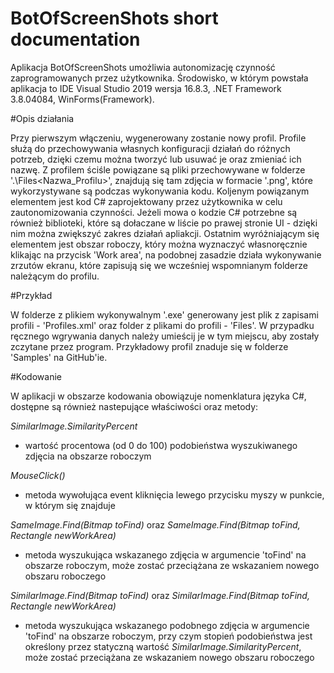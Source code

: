 # BotOfScreenShots short documentation

Aplikacja BotOfScreenShots umożliwia autonomizację czynność zaprogramowanych przez użytkownika.
Środowisko, w którym powstała aplikacja to IDE Visual Studio 2019 wersja 16.8.3, .NET Framework 3.8.04084, WinForms(Framework).

#Opis działania

Przy pierwszym włączeniu, wygenerowany zostanie nowy profil. Profile służą do przechowywania własnych konfiguracji działań do różnych potrzeb, dzięki czemu można tworzyć lub usuwać je oraz zmieniać ich nazwę. Z profilem ściśle powiązane są pliki przechowywane w folderze '.\Files\<Nazwa_Profilu>', znajdują się tam zdjęcia w formacie '.png', które wykorzystywane są podczas wykonywania kodu. Koljenym powiązanym elementem jest kod C# zaprojektowany przez użytkownika w celu zautonomizowania czynności. Jeżeli mowa o kodzie C# potrzebne są również biblioteki, które są dołaczane w liście po prawej stronie UI - dzięki nim można zwiększyć zakres działań apliakcji. Ostatnim wyróżniającym się elementem jest obszar roboczy, który można wyznaczyć własnoręcznie klikając na przycisk 'Work area', na podobnej zasadzie działa wykonywanie zrzutów ekranu, które zapisują się we wcześniej wspomnianym folderze należącym do profilu.

#Przykład

W folderze z plikiem wykonywalnym '.exe' generowany jest plik z zapisami profili - 'Profiles.xml' oraz folder z plikami do profili - 'Files'. W przypadku ręcznego wgrywania danych należy umieścij je w tym miejscu, aby zostały zczytane przez program. Przykładowy profil znaduje się w folderze 'Samples' na GitHub'ie.

#Kodowanie

W aplikacji w obszarze kodowania obowiązuje nomenklatura języka C#, dostępne są również nastepujące właściwości oraz metody:

*SimilarImage.SimilarityPercent*

- wartość procentowa (od 0 do 100) podobieństwa wyszukiwanego zdjęcia na obszarze roboczym

*MouseClick()*

- metoda wywołująca event kliknięcia lewego przycisku myszy w punkcie, w którym się znajduje

*SameImage.Find(Bitmap toFind)* oraz *SameImage.Find(Bitmap toFind, Rectangle newWorkArea)*

- metoda wyszukująca wskazanego zdjęcia w argumencie 'toFind' na obszarze roboczym, może zostać przeciążana ze wskazaniem nowego obszaru roboczego

*SimilarImage.Find(Bitmap toFind)* oraz *SimilarImage.Find(Bitmap toFind, Rectangle newWorkArea)*

- metoda wyszukująca wskazanego podobnego zdjęcia w argumencie 'toFind' na obszarze roboczym, przy czym stopień podobieństwa jest określony przez statyczną wartość *SimilarImage.SimilarityPercent*, może zostać przeciążana ze wskazaniem nowego obszaru roboczego
